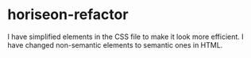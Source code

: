 # horiseon-refactor
I have simplified elements in the CSS file to make it look more efficient.
I have changed non-semantic elements to semantic ones in HTML.